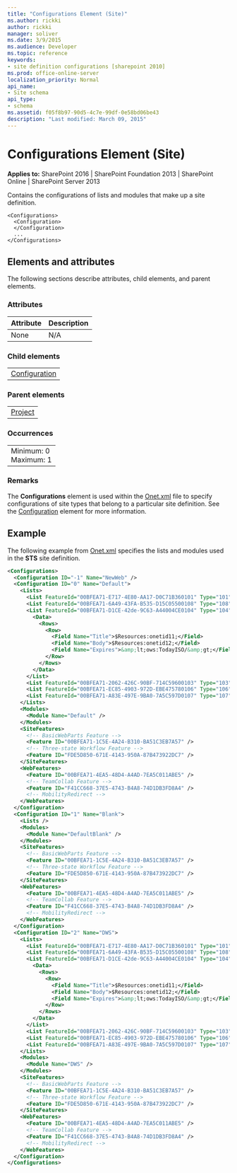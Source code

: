 ```yaml
---
title: "Configurations Element (Site)"
ms.author: rickki
author: rickki
manager: soliver
ms.date: 3/9/2015
ms.audience: Developer
ms.topic: reference
keywords:
- site definition configurations [sharepoint 2010]
ms.prod: office-online-server
localization_priority: Normal
api_name:
- Site schema
api_type:
- schema
ms.assetid: f05f8b97-90d5-4c7e-99df-0e58bd06be43
description: "Last modified: March 09, 2015"
---
```


# Configurations Element (Site)

 
  
 **Applies to:** SharePoint 2016 | SharePoint Foundation 2013 | SharePoint Online | SharePoint Server 2013
  
Contains the configurations of lists and modules that make up a site definition.
  
```
<Configurations>
  <Configuration>
  </Configuration>
  ...
</Configurations>
```

## Elements and attributes

The following sections describe attributes, child elements, and parent elements.

### Attributes

|**Attribute**|**Description**|
|:-----|:-----|
|None  <br/> |N/A  <br/> |
   
### Child elements

||
|:-----|
|[Configuration](configuration-element-site.md)|
   
### Parent elements

||
|:-----|
|[Project](project-element-site.md)|
   
### Occurrences

||
|:-----|
|Minimum: 0  <br/> Maximum: 1  <br/> |
   
### Remarks

The **Configurations** element is used within the [Onet.xml](http://msdn.microsoft.com/library/b99d6657-d9ae-4135-a43c-c58cdfcdc6c1%28Office.15%29.aspx) file to specify configurations of site types that belong to a particular site definition. See the [Configuration](configuration-element-site.md) element for more information. 
  
## Example

The following example from [Onet.xml](http://msdn.microsoft.com/library/b99d6657-d9ae-4135-a43c-c58cdfcdc6c1%28Office.15%29.aspx) specifies the lists and modules used in the **STS** site definition. 
  
```XML
<Configurations>
  <Configuration ID="-1" Name="NewWeb" />
  <Configuration ID="0" Name="Default">
    <Lists>
      <List FeatureId="00BFEA71-E717-4E80-AA17-D0C71B360101" Type="101" Title="$Resources:core,shareddocuments_Title;" Url="$Resources:core,shareddocuments_Folder;" QuickLaunchUrl="$Resources:core,shareddocuments_Folder;/Forms/AllItems.aspx" />
      <List FeatureId="00BFEA71-6A49-43FA-B535-D15C05500108" Type="108" Title="$Resources:core,discussions_Title;" Url="$Resources:core,lists_Folder;/$Resources:core,discussions_Folder;" QuickLaunchUrl="$Resources:core,lists_Folder;/$Resources:core,discussions_Folder;/AllItems.aspx" EmailAlias="$Resources:core,discussions_EmailAlias;" />
      <List FeatureId="00BFEA71-D1CE-42de-9C63-A44004CE0104" Type="104" Title="$Resources:core,announceList;" Url="$Resources:core,lists_Folder;/$Resources:core,announce_Folder;">
        <Data>
          <Rows>
            <Row>
              <Field Name="Title">$Resources:onetid11;</Field>
              <Field Name="Body">$Resources:onetid12;</Field>
              <Field Name="Expires">&amp;lt;ows:TodayISO/&amp;gt;</Field>
            </Row>
          </Rows>
        </Data>
      </List>
      <List FeatureId="00BFEA71-2062-426C-90BF-714C59600103" Type="103" Title="$Resources:core,linksList;" Url="$Resources:core,lists_Folder;/$Resources:core,links_Folder;" />
      <List FeatureId="00BFEA71-EC85-4903-972D-EBE475780106" Type="106" Title="$Resources:core,calendarList;" Url="$Resources:core,lists_Folder;/$Resources:core,calendar_Folder;" QuickLaunchUrl="$Resources:core,lists_Folder;/$Resources:core,calendar_Folder;/Calendar.aspx" EmailAlias="$Resources:core,calendar_EmailAlias;" />
      <List FeatureId="00BFEA71-A83E-497E-9BA0-7A5C597D0107" Type="107" Title="$Resources:core,taskList;" Url="$Resources:core,lists_Folder;/$Resources:core,tasks_Folder;" QuickLaunchUrl="$Resources:core,lists_Folder;/$Resources:core,tasks_Folder;/AllItems.aspx" />
    </Lists>
    <Modules>
      <Module Name="Default" />
    </Modules>
    <SiteFeatures>
      <!-- BasicWebParts Feature -->
      <Feature ID="00BFEA71-1C5E-4A24-B310-BA51C3EB7A57" />
      <!-- Three-state Workflow Feature -->
      <Feature ID="FDE5D850-671E-4143-950A-87B473922DC7" />
    </SiteFeatures>
    <WebFeatures>
      <Feature ID="00BFEA71-4EA5-48D4-A4AD-7EA5C011ABE5" />
      <!-- TeamCollab Feature -->
      <Feature ID="F41CC668-37E5-4743-B4A8-74D1DB3FD8A4" />
      <!-- MobilityRedirect -->
    </WebFeatures>
  </Configuration>
  <Configuration ID="1" Name="Blank">
    <Lists />
    <Modules>
      <Module Name="DefaultBlank" />
    </Modules>
    <SiteFeatures>
      <!-- BasicWebParts Feature -->
      <Feature ID="00BFEA71-1C5E-4A24-B310-BA51C3EB7A57" />
      <!-- Three-state Workflow Feature -->
      <Feature ID="FDE5D850-671E-4143-950A-87B473922DC7" />
    </SiteFeatures>
    <WebFeatures>
      <Feature ID="00BFEA71-4EA5-48D4-A4AD-7EA5C011ABE5" />
      <!-- TeamCollab Feature -->
      <Feature ID="F41CC668-37E5-4743-B4A8-74D1DB3FD8A4" />
      <!-- MobilityRedirect -->
    </WebFeatures>
  </Configuration>
  <Configuration ID="2" Name="DWS">
    <Lists>
      <List FeatureId="00BFEA71-E717-4E80-AA17-D0C71B360101" Type="101" Title="$Resources:core,shareddocuments_Title;" Url="$Resources:core,shareddocuments_Folder;" />
      <List FeatureId="00BFEA71-6A49-43FA-B535-D15C05500108" Type="108" Title="$Resources:core,discussions_Title;" Url="$Resources:core,lists_Folder;/$Resources:core,discussions_Folder;" QuickLaunchUrl="$Resources:core,lists_Folder;/$Resources:core,discussions_Folder;" />
      <List FeatureId="00BFEA71-D1CE-42de-9C63-A44004CE0104" Type="104" Title="$Resources:core,announceList;" Url="$Resources:core,lists_Folder;/$Resources:core,announce_Folder;">
        <Data>
          <Rows>
            <Row>
              <Field Name="Title">$Resources:onetid11;</Field>
              <Field Name="Body">$Resources:onetid12;</Field>
              <Field Name="Expires">&amp;lt;ows:TodayISO/&amp;gt;</Field>
            </Row>
          </Rows>
        </Data>
      </List>
      <List FeatureId="00BFEA71-2062-426C-90BF-714C59600103" Type="103" Title="$Resources:core,linksList;" Url="$Resources:core,lists_Folder;/$Resources:core,links_Folder;" />
      <List FeatureId="00BFEA71-EC85-4903-972D-EBE475780106" Type="106" Title="$Resources:core,calendarList;" Url="$Resources:core,lists_Folder;/$Resources:core,calendar_Folder;" QuickLaunchUrl="$Resources:core,lists_Folder;/$Resources:core,calendar_Folder;/Calendar.aspx" />
      <List FeatureId="00BFEA71-A83E-497E-9BA0-7A5C597D0107" Type="107" Title="$Resources:core,taskList;" Url="$Resources:core,lists_Folder;/$Resources:core,tasks_Folder;" />
    </Lists>
    <Modules>
      <Module Name="DWS" />
    </Modules>
    <SiteFeatures>
      <!-- BasicWebParts Feature -->
      <Feature ID="00BFEA71-1C5E-4A24-B310-BA51C3EB7A57" />
      <!-- Three-state Workflow Feature -->
      <Feature ID="FDE5D850-671E-4143-950A-87B473922DC7" />
    </SiteFeatures>
    <WebFeatures>
      <Feature ID="00BFEA71-4EA5-48D4-A4AD-7EA5C011ABE5" />
      <!-- TeamCollab Feature -->
      <Feature ID="F41CC668-37E5-4743-B4A8-74D1DB3FD8A4" />
      <!-- MobilityRedirect -->
    </WebFeatures>
  </Configuration>
</Configurations>
```



